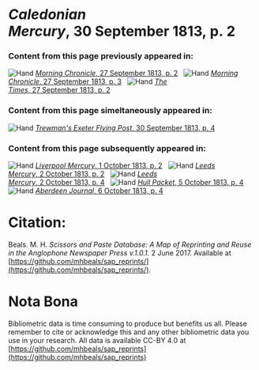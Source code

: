 # *Caledonian Mercury*, 30 September 1813, p. 2  
  
### Content from this page previously appeared in:  
![Hand](http://scissorsandpaste.net/wp-content/uploads/2017/06/smallhandpointer.png) [*Morning Chronicle*, 27 September 1813, p. 2](https://mhbeals.github.io/sap_html/Morning-Chronicle/Morning-Chronicle-27-September-1813-p-2)  
![Hand](http://scissorsandpaste.net/wp-content/uploads/2017/06/smallhandpointer.png) [*Morning Chronicle*, 27 September 1813, p. 3](https://mhbeals.github.io/sap_html/Morning-Chronicle/Morning-Chronicle-27-September-1813-p-3)  
![Hand](http://scissorsandpaste.net/wp-content/uploads/2017/06/smallhandpointer.png) [*The Times*, 27 September 1813, p. 2](https://mhbeals.github.io/sap_html/The-Times/The-Times-27-September-1813-p-2)  
  
### Content from this page simeltaneously appeared in:  
![Hand](http://scissorsandpaste.net/wp-content/uploads/2017/06/smallhandpointer.png) [*Trewman's Exeter Flying Post*, 30 September 1813, p. 4](https://mhbeals.github.io/sap_html/Trewman's-Exeter-Flying-Post/Trewman's-Exeter-Flying-Post-30-September-1813-p-4)  
  
### Content from this page subsequently appeared in:  
![Hand](http://scissorsandpaste.net/wp-content/uploads/2017/06/smallhandpointer.png) [*Liverpool Mercury*, 1 October 1813, p. 2](https://mhbeals.github.io/sap_html/Liverpool-Mercury/Liverpool-Mercury-1-October-1813-p-2)  
![Hand](http://scissorsandpaste.net/wp-content/uploads/2017/06/smallhandpointer.png) [*Leeds Mercury*, 2 October 1813, p. 2](https://mhbeals.github.io/sap_html/Leeds-Mercury/Leeds-Mercury-2-October-1813-p-2)  
![Hand](http://scissorsandpaste.net/wp-content/uploads/2017/06/smallhandpointer.png) [*Leeds Mercury*, 2 October 1813, p. 4](https://mhbeals.github.io/sap_html/Leeds-Mercury/Leeds-Mercury-2-October-1813-p-4)  
![Hand](http://scissorsandpaste.net/wp-content/uploads/2017/06/smallhandpointer.png) [*Hull Packet*, 5 October 1813, p. 4](https://mhbeals.github.io/sap_html/Hull-Packet/Hull-Packet-5-October-1813-p-4)  
![Hand](http://scissorsandpaste.net/wp-content/uploads/2017/06/smallhandpointer.png) [*Aberdeen Journal*, 6 October 1813, p. 4](https://mhbeals.github.io/sap_html/Aberdeen-Journal/Aberdeen-Journal-6-October-1813-p-4)  


# Citation: 

Beals. M. H. *Scissors and Paste Database: A Map of Reprinting and Reuse in the Anglophone Newspaper Press v.1.0.1.* 2 June 2017. Available at [https://github.com/mhbeals/sap_reprints/](https://github.com/mhbeals/sap_reprints/). 

# Nota Bona

Bibliometric data is time consuming to produce but benefits us all. Please remember to cite or acknowledge this and any other bibliometric data you use in your research. All data is available CC-BY 4.0 at [https://github.com/mhbeals/sap_reprints](https://github.com/mhbeals/sap_reprints)